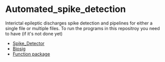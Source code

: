 # Automated_spike_detection
 Interictal epileptic discharges spike detection and pipelines for either a single file or multiple files. 
 To run the programs in this repositroy you need to have (if it's not done yet)
 - <a href="http://git.logosgnosis.xyz:3000/Sam/Spike_Detector.git">Spike_Detector</a>
 - <a href="http://git.logosgnosis.xyz:3000/Sam/Biosig.git">Biosig</a>
 - <a href="http://git.logosgnosis.xyz:3000/Sam/fun.git">Function package</a>
